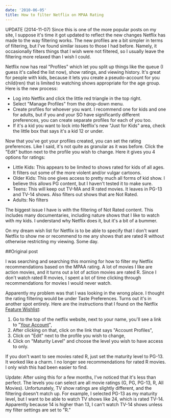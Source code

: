 ```yaml
---
date: '2010-06-05'
title: How to filter Netflix on MPAA Rating
---
```


UPDATE (2014-11-07) Since this is one of the more popular posts on my site, I suppose it's
time it got updated to reflect the new changes Netflix has made to the way filtering
works. The new profiles are a bit simpler in terms of filtering, but I've found similar
issues to those I had before. Namely, it occasionally filters things that I wish were not
filtered, so I usually leave the filtering more relaxed than I wish I could.

Netflix now has real "Profiles" which let you split up things like the queue (I guess it's
called the list now), show ratings, and viewing history. It's great for people with kids,
because it lets you create a pseudo-account for you child(ren) that is limited to watching
shows appropriate for the age group. Here is the new process:

* Log into Netflix and click the little red triangle in the top right.
* Select "Manage Profiles" from the drop-down menu.
* Create profiles for whoever you want. I recommend one for kids and one for adults, but
if you and your SO have significantly different preferences, you can create separate
profiles for each of you too.
* If it's a kid you want to lock into Netflix's new "Just for Kids" area, check the little
box that says it's a kid 12 or under.

Now that you've got your profiles created, you can set the rating preferences. Like I
said, it's not quite as granular as it was before. Click the "Edit" button next to the
profile you wish to change. Here it gives you 4 options for ratings:

* Little Kids: This appears to be limited to shows rated for kids of all ages. It filters
out some of the more violent and/or vulgar cartoons.
* Older Kids: This one gives access to pretty much all forms of kid show. I believe this
allows PG content, but I haven't tested it to make sure.
* Teens: This will keep out TV-MA and R rated movies. It leaves in PG-13 and TV-14
shows. Also filters out shows that are Not Rated.
* Adults: No filters

The biggest issue I have is with the filtering of Not Rated content. This includes many
documentaries, including nature shows that I like to watch with my kids. I understand why
Netflix does it, but it's a bit of a bummer.

On my dream wish list for Netflix is to be able to specify that I don't want Netflix to
show me or recommend to me any shows that are rated R without otherwise restricting my
viewing. Some day.

##Original post

I was searching and searching this morning for how to filter my Netflix recommendations
based on the MPAA rating. A lot of movies I like are action movies, and it turns out a lot
of action movies are rated R. Since I don't watch rated R movies, I spent a lot of time
clicking through recommendations for movies I would never watch.<!--more-->

Apparently my problem was that I was looking in the wrong place. I thought the rating
filtering would be under Taste Preferences. Turns out it's in another spot entirely. Here
are the instructions that I found on the
Netflix <a href="http://community.netflix.com/forum/topics/1993323:Topic:278?page=9&amp;commentId=1993323:Comment:7614&amp;x=1">Feature Wishlist</a>:

<ol>
<li>Go to the top of the netflix website, next to your name, you'll see a link to
"<a rel="nofollow" href="http://www.netflix.com/YourAccount">Your Account</a>",</li>
<li>After clicking on that, click on the link that says "Account Profiles",</li>
<li>Click on "Edit" next to the profile you wish to change,</li>
<li>Click on "Maturity Level" and choose the level you wish to have access to only.</li>
</ol>

If you don't want to see movies rated R, just set the maturity level to PG-13. It worked
like a charm. I no longer see recommendations for rated R movies. I only wish this had
been easier to find.

Update: After using this for a few months, I've noticed that it's less than perfect. The
levels you can select are all movie ratings (G, PG, PG-13, R, All Movies). Unfortunately,
TV show ratings are slightly different, and the filtering doesn't match up. For example, I
selected PG-13 as my maturity level, but I want to be able to watch TV shows like 24,
which is rated TV-14. Apparently because 14 is higher than 13, I can't watch TV-14 shows
unless my filter settings are set to "R."